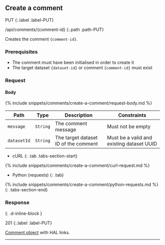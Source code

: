 ## Create a comment

PUT
{:.label .label-PUT}

/api/comments/{comment-id}
{:.path .path-PUT}

Creates the comment `{comment-id}`.

### Prerequisites

- The comment must have been initialised in order to create it
- The target dataset `{dataset-id}` or comment `{comment-id}` must exist

### Request

#### Body

{% include snippets/comments/create-a-comment/request-body.md %}

Path | Type | Description | Constraints
---- | ---- | ----------- | -----------
`message` | `String` | The comment message | Must not be empty
`datasetId` | `String` | The target dataset ID of the comment | Must be a valid and existing dataset UUID

- cURL
{: .tab .tabs-section-start}

{% include snippets/comments/create-a-comment/curl-request.md %}

- Python (requests)
{: .tab}

{% include snippets/comments/create-a-comment/python-requests.md %}
{: .tabs-section-end}

### Response
{: .d-inline-block }

201
{:.label .label-PUT}

[Comment object](#comment-object) with HAL links.

---
